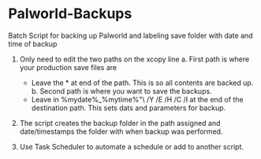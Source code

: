 # Palworld-Backups
Batch Script for backing up Palworld and labeling save folder with date and time of backup

1. Only need to edit the two paths on the xcopy line
   a. First path is where your production save files are
     * Leave the \* at end of the path. This is so all contents are backed up.
   b. Second path is where you want to save the backups.
     * Leave in \%mydate%_%mytime%"\ /Y /E /H /C /I at the end of the destination path. This sets dats and parameters for backup.

3. The script creates the backup folder in the path assigned and date/timestamps the folder with when backup was performed.
4. Use Task Scheduler to automate a schedule or add to another script.


